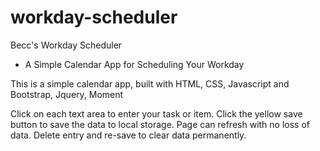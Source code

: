 # workday-scheduler

Becc's Workday Scheduler
 - A Simple Calendar App for Scheduling Your Workday

This is a simple calendar app, built with HTML, CSS, Javascript and Bootstrap, Jquery, Moment

Click on each text area to enter your task or item.
Click the yellow save button to save the data to local storage.
Page can refresh with no loss of data.
Delete entry and re-save to clear data permanently.

